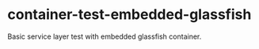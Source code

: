 container-test-embedded-glassfish
=================================

Basic service layer test with embedded glassfish container.